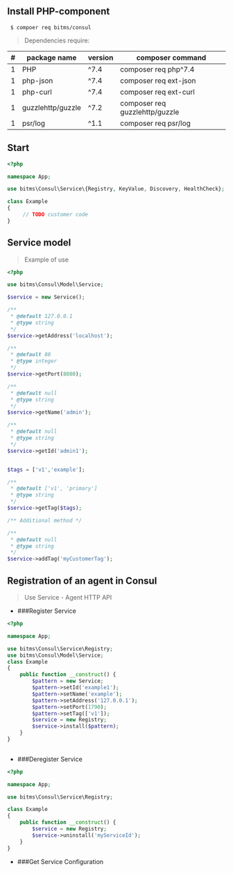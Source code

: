 ## Install PHP-component
```
 $ compoer req bitms/consul
```
> Dependencies require:

|#|package name|version| composer command |
|-----------|-------------|--------------|----------|
| 1 | PHP | ^7.4 | composer req php^7.4 |
| 1 | php-json | ^7.4 | composer req ext-json |
| 1 | php-curl | ^7.4 | composer req ext-curl |
| 1 | guzzlehttp/guzzle | ^7.2 | composer req guzzlehttp/guzzle |
| 1 | psr/log | ^1.1 | composer req psr/log |

## Start 
```php
<?php

namespace App;

use bitms\Consul\Service\{Registry, KeyValue, Discovery, HealthCheck};

class Example 
{
     // TODO customer code
}
```

## Service model
> Example of use
```php
<?php

use bitms\Consul\Model\Service;

$service = new Service();

/**
 * @default 127.0.0.1
 * @type string
 */
$service->getAddress('localhost');

/**
 * @default 80
 * @type integer
 */
$service->getPort(8080);

/**
 * @default null
 * @type string
 */
$service->getName('admin');

/**
 * @default null
 * @type string
 */
$service->getId('admin1');


$tags = ['v1','example'];

/**
 * @default ['v1', 'primary']
 * @type string
 */
$service->getTag($tags);

/** Additional method */

/**
 * @default null
 * @type string
 */
$service->addTag('myCustomerTag');
```

## Registration of an agent in Consul
> Use Service - Agent HTTP API

- ###Register Service
```php
<?php

namespace App;

use bitms\Consul\Service\Registry;
use bitms\Consul\Model\Service;
class Example
{
    public function __construct() {
        $pattern = new Service;
        $pattern->setId('example1');
        $pattern->setName('example');
        $pattern->setAddress('127.0.0.1');
        $pattern->setPort(1790);
        $pattern->setTag(['v1']);
        $service = new Registry;
        $service->install($pattern);
    }
}
 
```

- ###Deregister Service
```php
<?php

namespace App;

use bitms\Consul\Service\Registry;

class Example
{
    public function __construct() {        
        $service = new Registry;
        $service->uninstall('myServiceId');
    }
}

```
- ###Get Service Configuration
